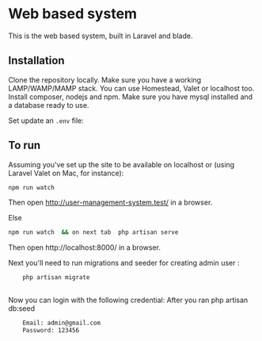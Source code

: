 # Web based system

This is the web based system, built in Laravel and blade.

## Installation

Clone the repository locally. Make sure you have a working LAMP/WAMP/MAMP stack. You can use Homestead, Valet or localhost
too. Install composer, nodejs and npm. Make sure you have mysql installed and a database ready to use.

Set update an `.env` file:


## To run

Assuming you've set up the site to be available on localhost or (using Laravel Valet on Mac, for instance):

```bash
npm run watch 
```

Then open http://user-management-system.test/ in a browser.

Else 

```bash
npm run watch  && on next tab  php artisan serve
```

Then open http://localhost:8000/ in a browser.


Next you'll need to run migrations and seeder for creating admin user :

```bash 
    php artisan migrate
    
```

Now you can login with the following credential:
After you ran php artisan db:seed

```bash
    Email: admin@gmail.com
    Password: 123456
```
